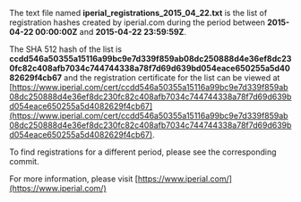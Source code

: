 The text file named **iperial_registrations_2015_04_22.txt** is the list of registration hashes created by iperial.com during the period between **2015-04-22 00:00:00Z** and **2015-04-22 23:59:59Z**.

The SHA 512 hash of the list is **ccdd546a50355a15116a99bc9e7d339f859ab08dc250888d4e36ef8dc230fc82c408afb7034c744744338a78f7d69d639bd054eace650255a5d4082629f4cb67** and the registration certificate for the list can be viewed at [https://www.iperial.com/cert/ccdd546a50355a15116a99bc9e7d339f859ab08dc250888d4e36ef8dc230fc82c408afb7034c744744338a78f7d69d639bd054eace650255a5d4082629f4cb67](https://www.iperial.com/cert/ccdd546a50355a15116a99bc9e7d339f859ab08dc250888d4e36ef8dc230fc82c408afb7034c744744338a78f7d69d639bd054eace650255a5d4082629f4cb67).

To find registrations for a different period, please see the corresponding commit.

For more information, please visit [https://www.iperial.com/](https://www.iperial.com/)
